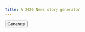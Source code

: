 ```yaml
---
Title: A 2020 News story generator
---
```


<button onclick="document.getElementById('result').innerHTML = generate('@main');">Generate</button>

<div id="result">

</div>

<script>
const grammar = [];
grammar.main  = "@open @mid @close";

grammar.open  =  ["@badness@pastTime when @event."]
grammar.badness = ["A furore occurred", "A fight broke out", "Heads turned", "Heckles were raised", 
                      "Noses were put out of joint", "The world stood still", "Some people were surprised", "A rallying cry went up",
                  "Some people got annoyed", "We were amazed"]
grammar.pastTime = ["", " online", " today", " yesterday", " earlier today", " a few hours ago", " on Monday", " last week", " in late May", " earlier this year"]
grammar.event = ["@celeb @didThing", "@org @problem"]

grammar.celeb = [
"Richard Branson",
"Ricky Gervais",
"James Corden",
"Emma Watson",
"Meryl Streep",
"Alan Sugar",
"Graham Norton",
"Mary Berry",
"Robert Peston",
"Paul O\'Grady",
"Miriam Margoyles",
"JK Rowling",
"Richard Dawkins",
"Nick Griffin",
"John Prescott",
"Bill Bailey",
"Kier Starmer",
"Boris Johnson",
"Carol Vorderman",
"Sir Tim Berners-Lee",
"Neil DeGrasse Tyson",
"Donald Trump",
"Queen Elizabeth II"
]
grammar.didThing = [
"came out in support of @subject",
"sent an angry @site message to @subject",
"joined @org",
"was fired as a spokesperson for @org",
"was subject of a harassment campaign by @org",
"said something @ist on @site",
"announced that they have coronavirus",
"was charged with @crime",
]
grammar.subject = ["@org", "@celeb"]
grammar.ist = [ "racist", "transphobic", "homophobic", "misogynistic", "ableist", "upsetting" ]
grammar.site = [ "Facebook", "Instagram", "Twitter", "Snapchat", "Tiktok" ]
grammar.org = [
 "the Black Lives Matter movement",
 "the Vatican", 
 "the BBC", 
 "a group of beachgoers",
 "the White House",
 "the New York Police Department",
 "the Flat Earth movement",
 "the Church of Scientology",
 "The Guardian",
 "McDonalds",
 "Nando's",
 "the LGBT community",
 "4chan",
 "the white supremacist movement",
 "Anonymous",
 "Twitter",
 "the Chinese Communist Party",
 "the Conservative party",
 "the National Trust"
]
grammar.problem = [
 "announced that it was closing",
 "said something @ist on @site",
 "came out in support of @subject",
 "lost 50 percent of its membership"
] 
grammar.crime = ["felony assault", "kidnapping", "harassment", "taking and driving away", "libel"]
 
grammar.mid = "@preclause, @result."
grammar.result = ["@subject @opinion", "@subject @joined", "@rising"]
grammar.opinion = ["was very pleased", "got quite upset", "did not take this lying down", "took this personally", "threw a tantrum"]
grammar.preclause = ["Because it's 2020", "Naturally", "Of course", "As you might expect", "As a result", "Within hours", "Immediately", "Surprisingly", "Before too long", "Soon", "Predictably"]

grammar.joined = ["waded into the conversation", "had to get involved", "stuck their nose in", "joined the fray", "made things worse with an angry post"]
grammar.rising = ["@risingA", "@risingA @eventA"] 
grammar.risingA = ["things boiled over", "things started to get heated", "the situation turned nasty", "people got violent"]
grammar.eventA = ["until @evmid", "and somehow @evmid"]
grammar.evmid = ["@event", "@event", "@subject made their @site private", "@celeb was forced to quit @site", "@org accused @celeb of @crime"]

grammar.close = ["It all blew over when @event.", "This was eventually overshadowed by the fact that @event.", "People moved on before too long."]

</script>

<script>
const maxDepth = 100; // Maximum number of replacements before giving up.

// Look up an element in the story segments table.
function seg(g, name, p1) {
    if     (typeof(g[p1]) == "undefined") return "@" + p1;
    else if(typeof(g[p1]) == "string")    return g[p1];
    else                                  return pick(g[p1]);
}

// Helper functions for array selection and indefinite article.
let pick = (arr) => arr[Math.floor(Math.random() * arr.length)];
let article = (m, o) => ("aeiouAEIOU".indexOf(m[2]) == -1?"a ":"an ") + m[2];

// The heavy lifting!
function generate(txt, g=grammar) {
    var i = 0; //max depth of 100; avoid infinite loops!
    while(txt.indexOf("@")>=0&&i++<maxDepth) txt = txt.replace(/@([a-zA-Z0-9]+)/g, seg.bind(this,g));
    if(i>=maxDepth) txt += "<p style='color:red;'>[Hit maximum iteration depth ("+maxDepth+")]</p>";
    txt=txt.replace(/\%\s[a-zA-Z]/g, article); 
    return txt;
}
</script>

